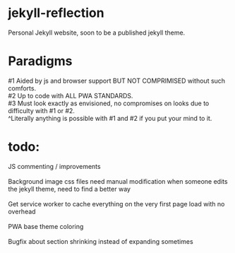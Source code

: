 # jekyll-reflection
Personal Jekyll website, soon to be a published jekyll theme.

# Paradigms
\#1 Aided by js and browser support BUT NOT COMPRIMISED without such comforts.\
\#2 Up to code with ALL PWA STANDARDS.\
\#3 Must look exactly as envisioned, no compromises on looks due to difficulty with #1 or #2.\
^Literally anything is possible with #1 and #2 if you put your mind to it.

# todo:
JS commenting / improvements\
\
Background image css files need manual modification when someone edits the jekyll theme, need to find a better way\
\
Get service worker to cache everything on the very first page load with no overhead\
\
PWA base theme coloring\
\
Bugfix about section shrinking instead of expanding sometimes
